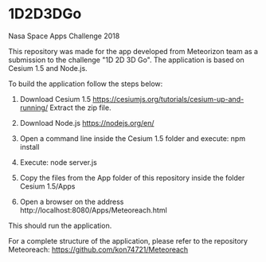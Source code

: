 # 1D2D3DGo
Nasa Space Apps Challenge 2018

This repository was made for the app developed from Meteorizon team as a submission to the challenge "1D 2D 3D Go".
The application is based on Cesium 1.5 and Node.js.

To build the application follow the steps below:

1. Download Cesium 1.5
https://cesiumjs.org/tutorials/cesium-up-and-running/
Extract the zip file.

2. Download Node.js
https://nodejs.org/en/

3. Open a command line inside the Cesium 1.5 folder and execute:
npm install

4. Execute:
node server.js

5. Copy the files from the App folder of this repository inside the folder Cesium 1.5/Apps

6. Open a browser on the address
http://localhost:8080/Apps/Meteoreach.html

This should run the application.

For a complete structure of the application, please refer to the repository Meteoreach:
https://github.com/kon74721/Meteoreach
